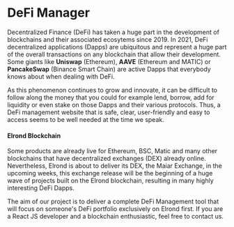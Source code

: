 # DeFi Manager

Decentralized Finance (DeFi) has taken a huge part in the development of blockchains and their associated ecosytems since 2019. In 2021, DeFi decentralized applications (Dapps) are ubiquitous and represent a huge part of the overall transactions on any blockchain that allow their development. Some giants like **Uniswap** (Ethereum), **AAVE** (Ethereum and MATIC) or **PancakeSwap** (Binance Smart Chain) are active Dapps that everybody knows about when dealing with DeFi.

As this phenomenon continues to grow and innovate, it can be difficult to follow along the money that you could for example lend, borrow, add for liquidity or even stake on those Dapps and their various protocols. Thus, a DeFi management website that is safe, clear, user-friendly and easy to access seems to be well needed at the time we speak. 



#### Elrond Blockchain

Some products are already live for Ethereum, BSC, Matic and many other blockchains that have decentralized exchanges (DEX) already online. Nevertheless, Elrond is about to deliver its DEX, the Maiar Exchange, in the upcoming weeks, this exchange release will be the beginning of a huge wave of projects built on the Elrond blockchain, resulting in many highly interesting DeFi Dapps. 

The aim of our project is to deliver a complete DeFi Management tool that will focus on someone's DeFi portfolio exclusively on Elrond first. If you are a React JS developer and a blockchain enthusiastic, feel free to contact us.

